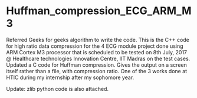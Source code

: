# Huffman_compression_ECG_ARM_M3

Referred Geeks for geeks algorithm to write the code. This is the C++ code for high ratio data compression for the 4 ECG module project done using ARM Cortex M3 processor that is scheduled to be tested on 8th July, 2017 @ Healthcare technologies Innovation Centre, IIT Madras on the test cases. Updated a C code for Huffman compression. Gives the output on a screen itself rather than a file, with compression ratio. One of the 3 works done at HTIC during my internship after my sophomore year.

Update: zlib python code is also attached. 
